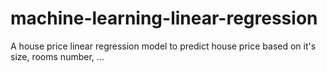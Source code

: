 # machine-learning-linear-regression
A house price linear regression model to predict house price based on it's size, rooms number, ...

